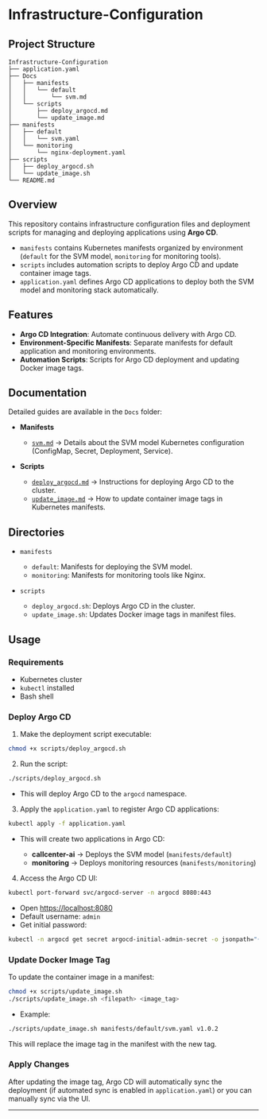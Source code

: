 # Infrastructure-Configuration

## Project Structure

```
Infrastructure-Configuration
├── application.yaml
├── Docs
│   ├── manifests
│   │   └── default
│   │       └── svm.md
│   └── scripts
│       ├── deploy_argocd.md
│       └── update_image.md
├── manifests
│   ├── default
│   │   └── svm.yaml
│   └── monitoring
│       └── nginx-deployment.yaml
├── scripts
│   ├── deploy_argocd.sh
│   └── update_image.sh
└── README.md
```

## Overview

This repository contains infrastructure configuration files and deployment scripts for managing and deploying applications using **Argo CD**.

* `manifests` contains Kubernetes manifests organized by environment (`default` for the SVM model, `monitoring` for monitoring tools).
* `scripts` includes automation scripts to deploy Argo CD and update container image tags.
* `application.yaml` defines Argo CD applications to deploy both the SVM model and monitoring stack automatically.

## Features

* **Argo CD Integration**: Automate continuous delivery with Argo CD.
* **Environment-Specific Manifests**: Separate manifests for default application and monitoring environments.
* **Automation Scripts**: Scripts for Argo CD deployment and updating Docker image tags.

## Documentation

Detailed guides are available in the `Docs` folder:

* **Manifests**

  * [`svm.md`](Docs/manifests/default/svm.md) → Details about the SVM model Kubernetes configuration (ConfigMap, Secret, Deployment, Service).
* **Scripts**

  * [`deploy_argocd.md`](Docs/scripts/deploy_argocd.md) → Instructions for deploying Argo CD to the cluster.
  * [`update_image.md`](Docs/scripts/update_image.md) → How to update container image tags in Kubernetes manifests.


## Directories

* `manifests`

  * `default`: Manifests for deploying the SVM model.
  * `monitoring`: Manifests for monitoring tools like Nginx.
* `scripts`

  * `deploy_argocd.sh`: Deploys Argo CD in the cluster.
  * `update_image.sh`: Updates Docker image tags in manifest files.

## Usage

### Requirements

* Kubernetes cluster
* `kubectl` installed
* Bash shell

### Deploy Argo CD

1. Make the deployment script executable:

```bash
chmod +x scripts/deploy_argocd.sh
```

2. Run the script:

```bash
./scripts/deploy_argocd.sh
```

* This will deploy Argo CD to the `argocd` namespace.

3. Apply the `application.yaml` to register Argo CD applications:

```bash
kubectl apply -f application.yaml
```

* This will create two applications in Argo CD:

  * **callcenter-ai** → Deploys the SVM model (`manifests/default`)
  * **monitoring** → Deploys monitoring resources (`manifests/monitoring`)

4. Access the Argo CD UI:

```bash
kubectl port-forward svc/argocd-server -n argocd 8080:443
```

* Open [https://localhost:8080](https://localhost:8080)
* Default username: `admin`
* Get initial password:

```bash
kubectl -n argocd get secret argocd-initial-admin-secret -o jsonpath="{.data.password}" | base64 -d; echo
```

### Update Docker Image Tag

To update the container image in a manifest:

```bash
chmod +x scripts/update_image.sh
./scripts/update_image.sh <filepath> <image_tag>
```

* Example:

```bash
./scripts/update_image.sh manifests/default/svm.yaml v1.0.2
```

This will replace the image tag in the manifest with the new tag.

### Apply Changes

After updating the image tag, Argo CD will automatically sync the deployment (if automated sync is enabled in `application.yaml`) or you can manually sync via the UI.

---